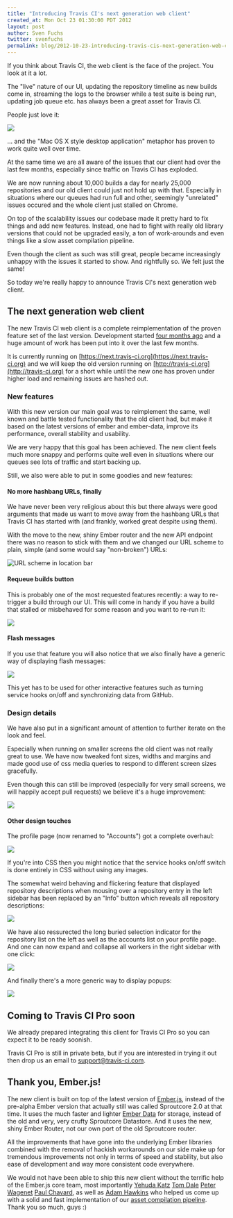 ```yaml
---
title: "Introducing Travis CI's next generation web client"
created_at: Mon Oct 23 01:30:00 PDT 2012
layout: post
author: Sven Fuchs
twitter: svenfuchs
permalink: blog/2012-10-23-introducing-travis-cis-next-generation-web-client
---
```


If you think about Travis CI, the web client is the face of the project. You
look at it a lot.

The "live" nature of our UI, updating the repository timeline as new builds
come in, streaming the logs to the browser while a test suite is being run,
updating job queue etc. has always been a great asset for Travis CI.

People just love it:

[![](http://s3itch.svenfuchs.com/tweet_steveklabnik-20121017-000845.jpg)](http://twitter.com/steveklabnik/status/254714874251325440)

... and the "Mac OS X style desktop application" metaphor has proven to work
quite well over time.

At the same time we are all aware of the issues that our client had over the
last few months, especially since traffic on Travis CI has exploded.

We are now running about 10,000 builds a day for nearly 25,000 repositories and
our old client could just not hold up with that. Especially in situations where
our queues had run full and other, seemingly "unrelated" issues occured and the
whole client just stalled on Chrome.

On top of the scalability issues our codebase made it pretty hard to fix things
and add new features. Instead, one had to fight with really old library versions
that could not be upgraded easily, a ton of work-arounds and even things like a
slow asset compilation pipeline.

Even though the client as such was still great, people became increasingly
unhappy with the issues it started to show. And rightfully so. We felt just
the same!

So today we're really happy to announce Travis CI's next generation
web client.


## The next generation web client

The new Travis CI web client is a complete reimplementation of the proven
feature set of the last version. Development started [four months ago](https://github.com/travis-ci/travis-web/commit/a3f629bd0d54c99450fb41e366c78f4e8f1a7783)
and a huge amount of work has been put into it over the last few months.

It is currently running on
[https://next.travis-ci.org](https://next.travis-ci.org) and we will keep the
old version running on [http://travis-ci.org](http://travis-ci.org) for a short
while until the new one has proven under higher load and remaining issues are
hashed out.

### New features

With this new version our main goal was to reimplement the same, well known
and battle tested functionality that the old client had, but make it based
on the latest versions of ember and ember-data, improve its performance,
overall stability and usability.

We are very happy that this goal has been achieved. The new client feels
much more snappy and performs quite well even in situations where our queues
see lots of traffic and start backing up.

Still, we also were able to put in some goodies and new features:

#### No more hashbang URLs, finally

We have never been very religious about this but there always were good
arguments that made us want to move away from the hashbang URLs that Travis CI
has started with (and frankly, worked great despite using them).

With the move to the new, shiny Ember router and the new API endpoint there
was no reason to stick with them and we changed our URL scheme to plain,
simple (and some would say "non-broken") URLs:

![URL scheme in location bar](http://s3itch.svenfuchs.com/no_hashbang_urls-20121017-001420.jpg)

#### Requeue builds button

This is probably one of the most requested features recently: a way to
re-trigger a build through our UI. This will come in handy if you have a build
that stalled or misbehaved for some reason and you want to re-run it:

![](http://s3itch.svenfuchs.com/rebuild-button-20121017-001533.jpg)

#### Flash messages

If you use that feature you will also notice that we also finally have a
generic way of displaying flash messages:

![](http://s3itch.svenfuchs.com/flash-20121017-001607.jpg)

This yet has to be used for other interactive features such as turning
service hooks on/off and synchronizing data from GitHub.

### Design details

We have also put in a significant amount of attention to further iterate on
the look and feel.

Especially when running on smaller screens the old client was not really great
to use. We have now tweaked font sizes, widths and margins and made good use of
css media queries to respond to different screen sizes gracefully.

Even though this can still be improved (especially for very small screens, we
will happily accept pull requests) we believe it's a huge improvement:

![](http://s3itch.svenfuchs.com/left-sidebar-scaling-20121017-001639.jpg)

#### Other design touches

The profile page (now renamed to "Accounts") got a complete overhaul:

![](http://s3itch.svenfuchs.com/account-hooks-20121017-001727.jpg)

If you're into CSS then you might notice that the service hooks on/off
switch is done entirely in CSS without using any images.

The somewhat weird behaving and flickering feature that displayed repository
descriptions when mousing over a repository entry in the left sidebar has been
replaced by an "Info" button which reveals all repository descriptions:

![](http://s3itch.svenfuchs.com/repo-info-20121017-004218.jpg)

We have also ressurected the long buried selection indicator for the
repository list on the left as well as the accounts list on your profile page.
And one can now expand and collapse all workers in the right sidebar with one
click:

![](http://s3itch.svenfuchs.com/list-indicator-expand-workers-20121017-001806.jpg)

And finally there's a more generic way to display popups:

![](http://s3itch.svenfuchs.com/popup-20121017-001956.jpg)


## Coming to Travis CI Pro soon

We already prepared integrating this client for Travis CI Pro so you can expect
it to be ready soonish.

Travis CI Pro is still in private beta, but if you are interested in trying it
out then drop us an email to <a href="maito:support@travis-ci.com">support@travis-ci.com</a>.


## Thank you, Ember.js!

The new client is built on top of the latest version of
[Ember.js](http://emberjs.com), instead of the pre-alpha Ember version that
actually still was called Sproutcore 2.0 at that time. It uses the much faster
and lighter [Ember Data](https://github.com/emberjs/data) for storage, instead
of the old and very, very crufty Sproutcore Datastore. And it uses the new,
shiny Ember Router, not our own port of the old Sproutcore router.

All the improvements that have gone into the underlying Ember libraries
combined with the removal of hackish workarounds on our side make up for
tremendous improvements not only in terms of speed and stability, but also ease
of development and way more consistent code everywhere.

We would not have been able to ship this new client without the terrific help
of the Ember.js core team, most importantly
[Yehuda Katz](https://github.com/wycats)
[Tom Dale](https://github.com/tomdale)
[Peter Wagenet](https://github.com/wagenet)
[Paul Chavard](https://github.com/tchak), as well as
[Adam Hawkins](https://github.com/twinturbo) who helped us come up with a
solid and fast implementation of our [asset compilation pipeline](https://github.com/travis-ci/travis-web/blob/master/AssetFile).
Thank you so much, guys :)

